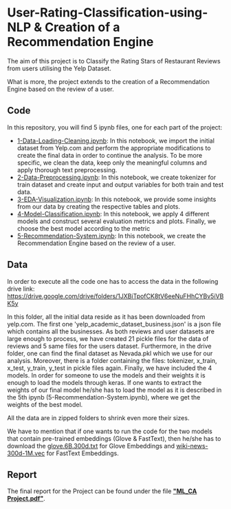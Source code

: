 # User-Rating-Classification-using-NLP & Creation of a Recommendation Engine

The aim of this project is to Classify the Rating Stars of Restaurant Reviews from users utilising the Yelp Dataset.

What is more, the project extends to the creation of a Recommendation Engine based on the review of a user.

## Code

In this repository, you will find 5 ipynb files, one for each part of the project:

* [1-Data-Loading-Cleaning.ipynb](https://github.com/AthinaSpanou/User-Rating-Classification-using-NLP/blob/main/1-Data-Loading-Cleaning.ipynb): In this notebook, we import the initial dataset from Yelp.com and perform the appropriate modifications to create the final data in order to continue the analysis. To be more specific, we clean the data, keep only the meaningful columns and apply thorough text preprocessing.
* [2-Data-Preprocessing.ipynb](https://github.com/AthinaSpanou/User-Rating-Classification-using-NLP/blob/main/2-Data-Preprocessing.ipynb): In this notebook, we create tokenizer for train dataset and create input and output variables for both train and test data.
* [3-EDA-Visualization.ipynb](https://github.com/AthinaSpanou/User-Rating-Classification-using-NLP/blob/main/3-EDA-Visualization.ipynb): In this notebook, we provide some insights from our data by creating the respective tables and plots.
* [4-Model-Classification.ipynb](https://github.com/AthinaSpanou/User-Rating-Classification-using-NLP/blob/main/4-Model-Classification.ipynb): In this notebook, we apply 4 different models and construct several evaluation metrics and plots. Finally, we choose the best model according to the metric
* [5-Recommendation-System.ipynb](https://github.com/AthinaSpanou/User-Rating-Classification-using-NLP/blob/main/5-Recommendation-System.ipynb): In this notebook, we create the Recommendation Engine based on the review of a user.

## Data

In order to execute all the code one has to access the data in the following drive link:
https://drive.google.com/drive/folders/1JXBiTpofCK8tV6eeNuFHhCYBv5iVBK5y

In this folder, all the initial data reside as it has been downloaded from yelp.com. The first one 'yelp_academic_dataset_business.json' is a 
json file which contains all the businesses. As both reviews and user datasets are large enough to process, we have created 21 pickle files for the data 
of reviews and 5 same files for the users dataset. Furthermore, in the drive folder, one can find the final dataset as Nevada.pkl which we use 
for our analysis. Moreover, there is a folder containing the files: tokenizer, x_train, x_test, y_train, y_test in pickle files again.
Finally, we have included the 4 models. In order for someone to use the models and their weights it is enough to load the models through keras. 
If one wants to extract the weights of our final model he/she has to load the model as it is described in the 5th ipynb (5-Recommendation-System.ipynb), 
where we get the weights of the best model.

All the data are in zipped folders to shrink even more their sizes.

We have to mention that if one wants to run the code for the two models that contain pre-trained embeddings (Glove & FastText), then he/she has to download the [glove.6B.300d.txt](https://nlp.stanford.edu/projects/glove/) for Glove Embeddings and [wiki-news-300d-1M.vec](https://fasttext.cc/docs/en/english-vectors.html) for FastText Embeddings.

## Report

The final report for the Project can be found under the file [**"ML_CA Project.pdf"**](https://github.com/AthinaSpanou/User-Rating-Classification-using-NLP/blob/main/ML_CA%20Project.pdf).
